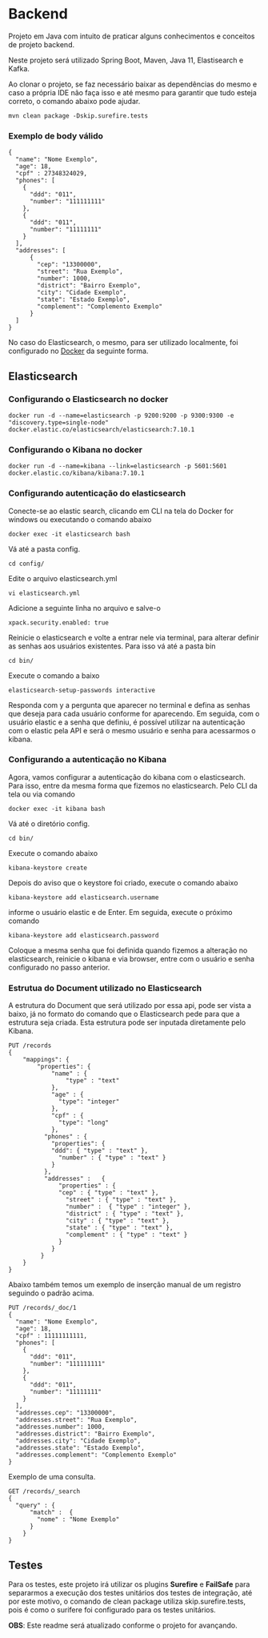 # Backend
Projeto em Java com intuito de praticar alguns conhecimentos e conceitos de projeto backend.

Neste projeto será utilizado Spring Boot, Maven, Java 11, Elastisearch e Kafka.

Ao clonar o projeto, se faz necessário baixar as dependências do mesmo e caso a própria IDE não faça isso e até mesmo para garantir que tudo esteja correto, o comando abaixo pode ajudar.

```
mvn clean package -Dskip.surefire.tests
```

### Exemplo de body válido

```
{
  "name": "Nome Exemplo",
  "age": 18,
  "cpf" : 27348324029,
  "phones": [
    {
      "ddd": "011",
      "number": "111111111"
    },
    {
      "ddd": "011",
      "number": "11111111"
    }
  ],
  "addresses": [
      {
        "cep": "13300000",
        "street": "Rua Exemplo",
        "number": 1000,
        "district": "Bairro Exemplo",
        "city": "Cidade Exemplo",
        "state": "Estado Exemplo",
        "complement": "Complemento Exemplo"
      }
  ]
}
```
No caso do Elasticsearch, o mesmo, para ser utilizado localmente, foi configurado no [Docker](https://docs.docker.com/get-docker/) da seguinte forma.

## Elasticsearch

### Configurando o Elasticsearch no docker

```
docker run -d --name=elasticsearch -p 9200:9200 -p 9300:9300 -e "discovery.type=single-node" docker.elastic.co/elasticsearch/elasticsearch:7.10.1
```

### Configurando o Kibana no docker

```
docker run -d --name=kibana --link=elasticsearch -p 5601:5601 docker.elastic.co/kibana/kibana:7.10.1
```

### Configurando autenticação do elasticsearch

Conecte-se ao elastic search, clicando em CLI na tela do Docker for windows ou executando o comando abaixo

```
docker exec -it elasticsearch bash
```

Vá até a pasta config.
```
cd config/
```

Edite o arquivo elasticsearch.yml
```
vi elasticsearch.yml
```

Adicione a seguinte linha no arquivo e salve-o
```
xpack.security.enabled: true
```

Reinicie o elasticsearch e volte a entrar nele via terminal, para alterar definir as senhas
aos usuários existentes. Para isso vá até a pasta bin
```
cd bin/
```

Execute o comando a baixo
```
elasticsearch-setup-passwords interactive
```

Responda com y a pergunta que aparecer no terminal e defina as senhas que deseja para cada usuário conforme for aparecendo. Em seguida, com o usuário elastic e a senha que definiu, é possível utilizar na autenticação com o elastic pela API e será o mesmo usuário e senha para acessarmos o kibana.

### Configurando a autenticação no Kibana

Agora, vamos configurar a autenticação do kibana com o elasticsearch. Para isso, entre da mesma forma que fizemos no elasticsearch. Pelo CLI da tela
ou via comando
```
docker exec -it kibana bash
```

Vá até o diretório config.
```
cd bin/
```

Execute o comando abaixo
```
kibana-keystore create
```

Depois do aviso que o keystore foi criado, execute o comando abaixo
```
kibana-keystore add elasticsearch.username
```

informe o usuário elastic e de Enter. Em seguida, execute o próximo comando
```
kibana-keystore add elasticsearch.password
```

Coloque a mesma senha que foi definida quando fizemos a alteração no elasticsearch, reinicie o kibana e via browser, entre com o usuário e senha configurado no passo anterior.

### Estrutua do Document utilizado no Elasticsearch

A estrutura do Document que será utilizado por essa api, pode ser vista a baixo, já no formato do comando que o Elasticsearch pede para que a estrutura seja criada. Esta estrutura pode ser inputada diretamente pelo Kibana.

```
PUT /records
{
	"mappings": {
		"properties": {
			"name" : {
				"type" : "text"
			},
			"age" : {
			  "type": "integer"
			},
			"cpf" : {
			  "type": "long"
			},
		  "phones" : {
		    "properties": {
  		    "ddd": { "type" : "text" },
		      "number" : { "type" : "text" }
		    }
		  },
		  "addresses" :   {
		      "properties" : {
  		      "cep" : { "type" : "text" },
		        "street" : { "type" : "text" },
		        "number" :  { "type" : "integer" },
		        "district" : { "type" : "text" },
				"city" : { "type" : "text" },
				"state" : { "type" : "text" },
		        "complement" : { "type" : "text" }
		      }
		    }
		 }
	}
}
```

Abaixo também temos um exemplo de inserção manual de um registro seguindo o padrão acima.

```
PUT /records/_doc/1
{
  "name": "Nome Exemplo",
  "age": 18,
  "cpf" : 11111111111,
  "phones": [
    {
      "ddd": "011",
      "number": "111111111"
    },
    {
      "ddd": "011",
      "number": "11111111"
    }
  ],
  "addresses.cep": "13300000",
  "addresses.street": "Rua Exemplo",
  "addresses.number": 1000,
  "addresses.district": "Bairro Exemplo",
  "addresses.city": "Cidade Exemplo",
  "addresses.state": "Estado Exemplo",
  "addresses.complement": "Complemento Exemplo"
}
```

Exemplo de uma consulta.

```
GET /records/_search
{
  "query" : {
      "match" :  {
        "nome" : "Nome Exemplo"
      }
    }
}
```

## Testes

Para os testes, este projeto irá utilizar os plugins **Surefire** e **FailSafe** para separarmos a execução dos testes unitários dos testes de integração, até por este motivo, o comando de clean package utiliza skip.surefire.tests, pois é como o surifere foi configurado para os testes unitários.

**OBS**: Este readme será atualizado conforme o projeto for avançando.
